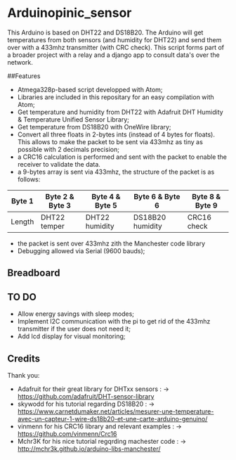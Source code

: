 # Arduinopinic_sensor
This Arduino is based on DHT22 and DS18B20. The Arduino will get temperatures from both sensors (and humidity for DHT22) and send them over with a 433mhz transmitter (with CRC check). This script forms part of a broader project with a relay and a django app to consult data's over the network.

##Features

- Atmega328p-based script developped with Atom;
- Libraries are included in this repositary for an easy compilation with Atom;
- Get temperature and humidity from DHT22 with Adafruit DHT Humidity & Temperature Unified Sensor Library;
- Get temperature from DS18B20 with OneWire library;
- Convert all three floats in 2-bytes ints (instead of 4 bytes for floats). This allows to make the packet to be sent via 433mhz as tiny as possible with 2 decimals precision;
- a CRC16 calculation is performed and sent with the packet to enable the receiver to validate the data.
- a 9-bytes array is sent via 433mhz, the structure of the packet is as follows:

| Byte 1  | Byte 2 & Byte 3 | Byte 4 & Byte 5 |  Byte 6 & Byte 6 | Byte 8 & Byte 9|
| ------------- | ------------- | ------------- | ------------- | ------------- |
| Length  | DHT22 temper | DHT22 humidity | DS18B20 humidity | CRC16 check
- the packet is sent over 433mhz zith the Manchester code library
- Debugging allowed via Serial (9600 bauds);


## Breadboard




## TO DO
- Allow energy savings with sleep modes;
- Implement I2C communication with the pi to get rid of the 433mhz transmitter if the user does not need it;
- Add lcd display for visual monitoring;


## Credits

Thank you:
- Adafruit for their great library for DHTxx sensors :
	-> https://github.com/adafruit/DHT-sensor-library
- skywodd for his tutorial regarding DS18B20 :
	-> https://www.carnetdumaker.net/articles/mesurer-une-temperature-avec-un-capteur-1-wire-ds18b20-et-une-carte-arduino-genuino/
- vinmenn for his CRC16 library and relevant examples :
	-> https://github.com/vinmenn/Crc16
- Mchr3K for his nice tutorial regqrding machester code :
		-> http://mchr3k.github.io/arduino-libs-manchester/
